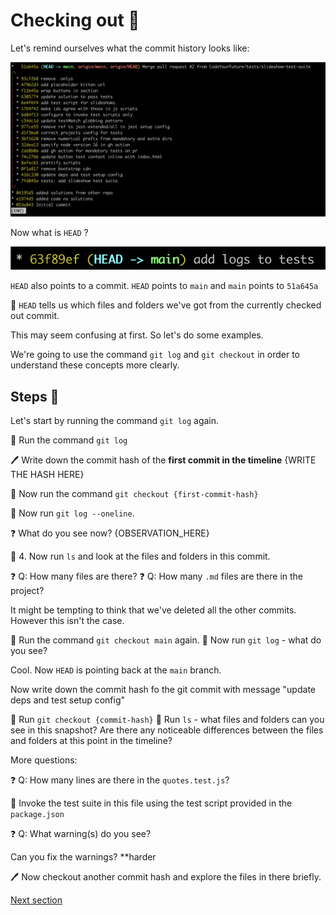 # Checking out 🌴

Let's remind ourselves what the commit history looks like:

![git-log-output](./git-log-output.png)

Now what is `HEAD` ?

![HEAD](./HEAD.png)

`HEAD` also points to a commit. `HEAD` points to `main` and `main` points to `51a645a`

🔑 `HEAD` tells us which files and folders we've got from the currently checked out commit.

This may seem confusing at first. So let's do some examples.

We're going to use the command `git log` and `git checkout` in order to understand these concepts more clearly.

## Steps 👣

Let's start by running the command `git log` again.

🏃  Run the command `git log` 

🖊️ Write down the commit hash of the **first commit in the timeline**
{WRITE THE HASH HERE}

🏃  Now run the command `git checkout {first-commit-hash}`

🏃  Now run `git log --oneline`.

❓ What do you see now?
{OBSERVATION_HERE}

🏃  4. Now run `ls` and look at the files and folders in this commit.

❓ Q: How many files are there?
❓ Q: How many `.md` files are there in the project?

It might be tempting to think that we've deleted all the other commits. However this isn't the case.

🏃  Run the command `git checkout main` again.
🏃  Now run `git log` - what do you see?

Cool. Now `HEAD` is pointing back at the `main` branch.

Now write down the commit hash fo the git commit with message "update deps and test setup config"

🏃 Run `git checkout {commit-hash}`
🏃 Run `ls` - what files and folders can you see in this snapshot? Are there any noticeable differences between the files and folders at this point in the timeline?

More questions:

❓ Q: How many lines are there in the `quotes.test.js`?

🏃 Invoke the test suite in this file using the test script provided in the `package.json`

❓ Q: What warning(s) do you see?

Can you fix the warnings? \*\*harder

🖊️ Now checkout another commit hash and explore the files in there briefly.



[Next section](./4-staging.md)
